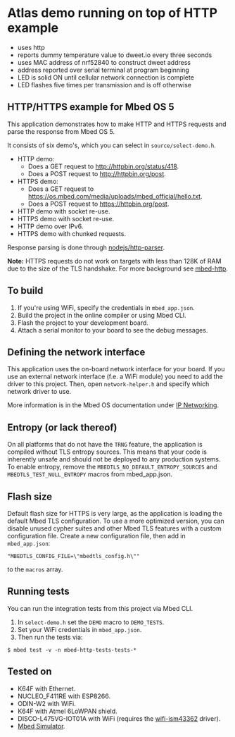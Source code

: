 # Atlas demo running on top of HTTP example
* uses http
* reports dummy temperature value to dweet.io every three seconds
* uses MAC address of nrf52840 to construct dweet address
* address reported over serial terminal at program beginning
* LED is solid ON until cellular network connection is complete
* LED flashes five times per transmission and is off otherwise 

## HTTP/HTTPS example for Mbed OS 5

This application demonstrates how to make HTTP and HTTPS requests and parse the response from Mbed OS 5.

It consists of six demo's, which you can select in ``source/select-demo.h``.

* HTTP demo:
    * Does a GET request to http://httpbin.org/status/418.
    * Does a POST request to http://httpbin.org/post.
* HTTPS demo:
    * Does a GET request to https://os.mbed.com/media/uploads/mbed_official/hello.txt.
    * Does a POST request to https://httpbin.org/post.
* HTTP demo with socket re-use.
* HTTPS demo with socket re-use.
* HTTP demo over IPv6.
* HTTPS demo with chunked requests.

Response parsing is done through [nodejs/http-parser](https://github.com/nodejs/http-parser).

**Note:** HTTPS requests do not work on targets with less than 128K of RAM due to the size of the TLS handshake. For more background see [mbed-http](https://developer.mbed.org/teams/sandbox/code/mbed-http).

## To build

1. If you're using WiFi, specify the credentials in `mbed_app.json`.
1. Build the project in the online compiler or using Mbed CLI.
1. Flash the project to your development board.
1. Attach a serial monitor to your board to see the debug messages.

## Defining the network interface

This application uses the on-board network interface for your board. If you use an external network interface (f.e. a WiFi module) you need to add the driver to this project. Then, open `network-helper.h` and specify which network driver to use.

More information is in the Mbed OS documentation under [IP Networking](https://os.mbed.com/docs/latest/reference/ip-networking.html).

## Entropy (or lack thereof)

On all platforms that do not have the `TRNG` feature, the application is compiled without TLS entropy sources. This means that your code is inherently unsafe and should not be deployed to any production systems. To enable entropy, remove the `MBEDTLS_NO_DEFAULT_ENTROPY_SOURCES` and `MBEDTLS_TEST_NULL_ENTROPY` macros from mbed_app.json.

## Flash size

Default flash size for HTTPS is very large, as the application is loading the default Mbed TLS configuration. To use a more optimized version, you can disable unused cypher suites and other Mbed TLS features with a custom configuration file. Create a new configuration file, then add in `mbed_app.json`:

```
"MBEDTLS_CONFIG_FILE=\"mbedtls_config.h\""
```

to the `macros` array.

## Running tests

You can run the integration tests from this project via Mbed CLI.

1. In `select-demo.h` set the `DEMO` macro to `DEMO_TESTS`.
1. Set your WiFi credentials in `mbed_app.json`.
1. Then run the tests via:

```
$ mbed test -v -n mbed-http-tests-tests-*
```

## Tested on

* K64F with Ethernet.
* NUCLEO_F411RE with ESP8266.
* ODIN-W2 with WiFi.
* K64F with Atmel 6LoWPAN shield.
* DISCO-L475VG-IOT01A with WiFi (requires the [wifi-ism43362](https://github.com/ARMmbed/wifi-ism43362/) driver).
* [Mbed Simulator](https://github.com/janjongboom/mbed-simulator).
